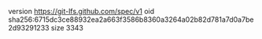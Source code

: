 version https://git-lfs.github.com/spec/v1
oid sha256:6715dc3ce88932ea2a663f3586b8360a3264a02b82d781a7d0a7be2d93291233
size 3343
